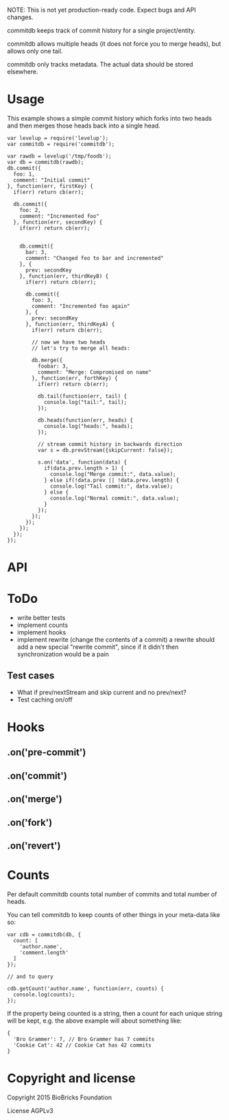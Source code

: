 
NOTE: This is not yet production-ready code. Expect bugs and API changes.

commitdb keeps track of commit history for a single project/entity.

commitdb allows multiple heads (it does not force you to merge heads), but allows only one tail.

commitdb only tracks metadata. The actual data should be stored elsewhere.

# Usage

This example shows a simple commit history which forks into two heads and then merges those heads back into a single head.

```
var levelup = require('levelup');
var commitdb = require('commitdb');

var rawdb = levelup('/tmp/foodb');
var db = commitdb(rawdb);
db.commit({
  foo: 1,
  comment: "Initial commit"
}, function(err, firstKey) {
  if(err) return cb(err);

  db.commit({
    foo: 2,
    comment: "Incremented foo"
  }, function(err, secondKey) {
    if(err) return cb(err);


    db.commit({
      bar: 3,
      comment: "Changed foo to bar and incremented"
    }, {
      prev: secondKey
    }, function(err, thirdKeyB) {
      if(err) return cb(err);

      db.commit({
        foo: 3,
        comment: "Incremented foo again"
      }, {
        prev: secondKey
      }, function(err, thirdKeyA) {
        if(err) return cb(err);

        // now we have two heads
        // let's try to merge all heads:

        db.merge({
          foobar: 3,
          comment: "Merge: Compromised on name"
        }, function(err, forthKey) {
          if(err) return cb(err);

          db.tail(function(err, tail) {
            console.log("tail:", tail);
          });

          db.heads(function(err, heads) {
            console.log("heads:", heads);
          });

          // stream commit history in backwards direction
          var s = db.prevStream({skipCurrent: false});

          s.on('data', function(data) {
            if(data.prev.length > 1) {
              console.log("Merge commit:", data.value);
            } else if(!data.prev || !data.prev.length) {
              console.log("Tail commit:", data.value);
            } else {
              console.log("Normal commit:", data.value);
            }
          });
        });
      });
    });
  });
});
```

# API



# ToDo

* write better tests
* implement counts
* implement hooks
* implement rewrite (change the contents of a commit)
a rewrite should add a new special "rewrite commit", since if it didn't then synchronization would be a pain

## Test cases

* What if prev/nextStream and skip current and no prev/next?
* Test caching on/off

# Hooks

## .on('pre-commit')

## .on('commit')

## .on('merge')

## .on('fork')

## .on('revert')

# Counts

Per default commitdb counts total number of commits and total number of heads.

You can tell commitdb to keep counts of other things in your meta-data like so:

```
var cdb = commitdb(db, {
  count: [
    'author.name',
    'comment.length'
  ]
});

// and to query

cdb.getCount('author.name', function(err, counts) {
  console.log(counts);
});

```

If the property being counted is a string, then a count for each unique string will be kept, e.g. the above example will about something like:

```
{
  'Bro Grammer': 7, // Bro Grammer has 7 commits
  'Cookie Cat': 42 // Cookie Cat has 42 commits
}
```

# Copyright and license

Copyright 2015 BioBricks Foundation

License AGPLv3